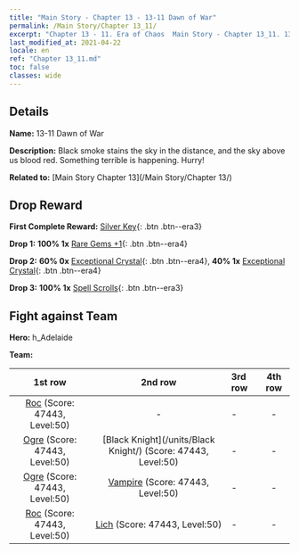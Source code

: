 ```yaml
---
title: "Main Story - Chapter 13 - 13-11 Dawn of War"
permalink: /Main Story/Chapter 13_11/
excerpt: "Chapter 13 - 11. Era of Chaos  Main Story - Chapter 13_11. 13-11 Dawn of War"
last_modified_at: 2021-04-22
locale: en
ref: "Chapter 13_11.md"
toc: false
classes: wide
---
```


## Details

 **Name:** 13-11 Dawn of War

 **Description:** Black smoke stains the sky in the distance, and the sky above us blood red. Something terrible is happening. Hurry!

 **Related to:** [Main Story Chapter 13](/Main Story/Chapter 13/)

## Drop Reward

 **First Complete Reward:** [Silver Key](/Items/con_693/){: .btn .btn--era3}

 **Drop 1:** **100% 1x** [Rare Gems +1](/Items/mat_44/){: .btn .btn--era4}

 **Drop 2:** **60% 0x** [Exceptional Crystal](/Items/mat_38/){: .btn .btn--era4}, **40% 1x** [Exceptional Crystal](/Items/mat_38/){: .btn .btn--era4}

 **Drop 3:** **100% 1x** [Spell Scrolls](/Items/con_694/){: .btn .btn--era3}


## Fight against Team
 **Hero:** h_Adelaide

 **Team:**


  | 1st row | 2nd row | 3rd row | 4th row |
  |:----:|:----:|:----|:----:|
  | [Roc](/units/Roc/) (Score: 47443, Level:50)  | - | - | - |
  | [Ogre](/units/Ogre/) (Score: 47443, Level:50)  | [Black Knight](/units/Black Knight/) (Score: 47443, Level:50)  | - | - |
  | [Ogre](/units/Ogre/) (Score: 47443, Level:50)  | [Vampire](/units/Vampire/) (Score: 47443, Level:50)  | - | - |
  | [Roc](/units/Roc/) (Score: 47443, Level:50)  | [Lich](/units/Lich/) (Score: 47443, Level:50)  | - | - |


